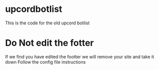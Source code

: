 # upcordbotlist

This is the code for the old upcord botlist 


# Do Not edit the fotter 

If we find you have edited the footter we will remove your site and take it down 
Follow the config file instructions 
